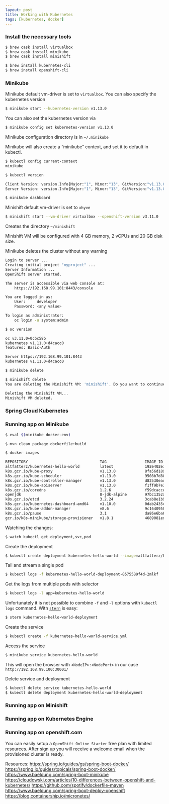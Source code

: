 ```yaml
---
layout: post
title: Working with Kubernetes
tags: [kubernetes, docker]
---
```


### Install the necessary tools

```bash
$ brew cask install virtualbox
$ brew cask install minikube
$ brew cask install minishift
```

```bash
$ brew install kubernetes-cli
$ brew install openshift-cli
```

### Minikube

Minikube default vm-driver is set to `virtualbox`. You can also specify the kubernetes version
 
```bash
$ minikube start --kubernetes-version v1.13.0
```

You can also set the kubernetes version via

```bash
$ minikube config set kubernetes-version v1.13.0
``` 

Minikube configuration directory is in `~/.minikube` 

Minikube will also create a “minikube” context, and set it to default in kubectl.

```bash
$ kubectl config current-context
minikube
```

```bash
$ kubectl version

Client Version: version.Info{Major:"1", Minor:"13", GitVersion:"v1.13.0", GitCommit:"ddf47ac13c1a9483ea035a79cd7c10005ff21a6d", GitTreeState:"clean", BuildDate:"2018-12-04T07:48:45Z", GoVersion:"go1.11.2", Compiler:"gc", Platform:"darwin/amd64"}
Server Version: version.Info{Major:"1", Minor:"13", GitVersion:"v1.13.0", GitCommit:"ddf47ac13c1a9483ea035a79cd7c10005ff21a6d", GitTreeState:"clean", BuildDate:"2018-12-03T20:56:12Z", GoVersion:"go1.11.2", Compiler:"gc", Platform:"linux/amd64"}
```

```bash
$ minikube dashboard
```


Minishift default vm-driver is set to `xhyve` 

```bash
$ minishift start --vm-driver virtualbox --openshift-version v3.11.0
```

Creates the directory `~/minishift`

Minishift VM will be configured with 4 GB memory, 2 vCPUs and 20 GB disk size.


Minikube deletes the cluster without any warning

```bash
Login to server ...
Creating initial project "myproject" ...
Server Information ...
OpenShift server started.

The server is accessible via web console at:
    https://192.168.99.101:8443/console

You are logged in as:
    User:     developer
    Password: <any value>

To login as administrator:
    oc login -u system:admin
```



```bash
$ oc version

oc v3.11.0+0cbc58b
kubernetes v1.11.0+d4cacc0
features: Basic-Auth

Server https://192.168.99.101:8443
kubernetes v1.11.0+d4cacc0
```


```bash
$ minikube delete

```

```bash
$ minishift delete
You are deleting the Minishift VM: 'minishift'. Do you want to continue [y/N]?: y

Deleting the Minishift VM...
Minishift VM deleted.
```


### Spring Cloud Kubernetes


### Running app on Minikube


```bash
$ eval $(minikube docker-env)
```

```bash
$ mvn clean package dockerfile:build
```

```bash
$ docker images

REPOSITORY                                TAG                 IMAGE ID            CREATED             SIZE
altfatterz/kubernetes-hello-world         latest              192e402e7c34        46 seconds ago      121MB
k8s.gcr.io/kube-proxy                     v1.13.0             8fa56d18961f        8 days ago          80.2MB
k8s.gcr.io/kube-scheduler                 v1.13.0             9508b7d8008d        8 days ago          79.6MB
k8s.gcr.io/kube-controller-manager        v1.13.0             d82530ead066        8 days ago          146MB
k8s.gcr.io/kube-apiserver                 v1.13.0             f1ff9b7e3d6e        8 days ago          181MB
k8s.gcr.io/coredns                        1.2.6               f59dcacceff4        5 weeks ago         40MB
openjdk                                   8-jdk-alpine        97bc1352afde        6 weeks ago         103MB
k8s.gcr.io/etcd                           3.2.24              3cab8e1b9802        2 months ago        220MB
k8s.gcr.io/kubernetes-dashboard-amd64     v1.10.0             0dab2435c100        3 months ago        122MB
k8s.gcr.io/kube-addon-manager             v8.6                9c16409588eb        9 months ago        78.4MB
k8s.gcr.io/pause                          3.1                 da86e6ba6ca1        11 months ago       742kB
gcr.io/k8s-minikube/storage-provisioner   v1.8.1              4689081edb10        13 months ago       80.8MB
```

Watching the changes: 

```bash
$ watch kubectl get deployment,svc,pod
```  

Create the deployment

```bash
$ kubectl create deployment kubernetes-hello-world --image=altfatterz/kubernetes-hello-world
```

Tail and stream a single pod 

```bash
$ kubectl logs -f kubernetes-hello-world-deployment-8575589f4d-2mlkf
```

Get the logs from multiple pods with selector

```bash
$ kubectl logs -l app=kubernetes-hello-world
```

Unfortunately it is not possible to combine `-f` and `-l` options with `kubectl logs` command. With [`stern`](https://github.com/wercker/stern) is easy:

```bash
$ stern kubernetes-hello-world-deployment
``` 

Create the service

```bash
$ kubectl create -f kubernetes-hello-world-service.yml
```

Access the service

```bash
$ minikube service kubernetes-hello-world
```

This will open the browser with `<NodeIP>:<NodePort>` in our case `http://192.168.99.100:30001/`

Delete service and deployment

```bash
$ kubectl delete service kubernetes-hello-world
$ kubectl delete deployment kubernetes-hello-world-deployment
```

### Running app on Minishift


### Running app on Kubernetes Engine


### Running app on openshift.com 

You can easily setup a `OpenShift Online Starter` free plan with limited resources. After sign up you will receive a welcome email when the provisioned cluster is ready.


Resources:
https://spring.io/guides/gs/spring-boot-docker/
https://spring.io/guides/topicals/spring-boot-docker/
https://www.baeldung.com/spring-boot-minikube
https://cloudowski.com/articles/10-differences-between-openshift-and-kubernetes/
https://github.com/spotify/dockerfile-maven
https://www.baeldung.com/spring-boot-deploy-openshift
https://blog.containership.io/micronetes/
